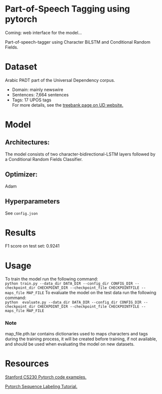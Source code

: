 # Part-of-Speech Tagging using pytorch
Coming: web interface for the model...

Part-of-speech-tagger using Character BiLSTM and Conditional Random Fields. 

# Dataset
Arabic PADT part of the Universal Dependency corpus.  
* Domain: mainly newswire  
* Sentences: 7,664 sentences  
* Tags: 17 UPOS tags  
For more details, see the [treebank page on UD website.](https://universaldependencies.org/treebanks/ar_padt/index.html)


# Model
## Architectures:
The model consists of two character-bidirectional-LSTM layers followed by a Conditional Random Fields Classifier.
## Optimizer:
Adam
## Hyperparameters
See `config.json`
# Results
F1 score on test set: 0.9241
 
# Usage
To train the model run the following command:  
`python train.py --data_dir DATA_DIR --config_dir CONFIG_DIR --checkpoint_dir CHECKPOINT_DIR --checkpoint_file CHECKPOINTFILE --maps_file MAP_FILE`
To evaluate the model on the test data run the following command:   
`python  evaluate.py --data_dir DATA_DIR --config_dir CONFIG_DIR --checkpoint_dir CHECKPOINT_DIR --checkpoint_file CHECKPOINTFILE --maps_file MAP_FILE`
### Note
map_file.pth.tar contains dictionaries used to maps characters and tags during the training process, it will be created 
before training, if not available, and should be used when evaluating the model on new datasets.
# Resources
[Stanford CS230 Pytorch code examples.](https://github.com/cs230-stanford/cs230-code-examples/tree/478e747b1c8bf57c6e2ce6b7ffd8068fe0287056/pytorch/nlp)

[Pytorch Sequence Labeling Tutorial.](https://github.com/sgrvinod/a-PyTorch-Tutorial-to-Sequence-Labeling/tree/041f75a37497bd1b712a426b7d18631251ecd749)